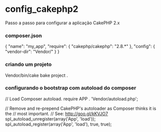 # config_cakephp2
Passo a passo para configurar a aplicação CakePHP 2.x

### composer.json
{
  "name": "my_app",
  "require": {
    "cakephp/cakephp": "2.8.*"
  },
  "config": {
    "vendor-dir": "Vendor/"
  }
}

### criando um projeto
Vendor/bin/cake bake project .

### configurando o bootstrap com autoload do composer
// Load Composer autoload.
require APP . 'Vendor/autoload.php';

// Remove and re-prepend CakePHP's autoloader as Composer thinks it is the
// most important.
// See: http://goo.gl/kKVJO7
spl_autoload_unregister(array('App', 'load'));
spl_autoload_register(array('App', 'load'), true, true);

